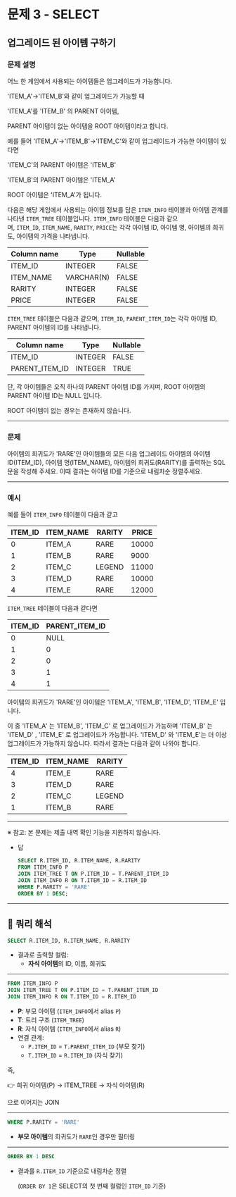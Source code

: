 # 문제 3 - SELECT

## 업그레이드 된 아이템 구하기

### **문제 설명**

어느 한 게임에서 사용되는 아이템들은 업그레이드가 가능합니다.

'ITEM_A'->'ITEM_B'와 같이 업그레이드가 가능할 때

'ITEM_A'를 'ITEM_B' 의 PARENT 아이템,

PARENT 아이템이 없는 아이템을 ROOT 아이템이라고 합니다.

예를 들어 'ITEM_A'->'ITEM_B'->'ITEM_C'와 같이 업그레이드가 가능한 아이템이 있다면

'ITEM_C'의 PARENT 아이템은 'ITEM_B'

'ITEM_B'의 PARENT 아이템은 'ITEM_A'

ROOT 아이템은 'ITEM_A'가 됩니다.

다음은 해당 게임에서 사용되는 아이템 정보를 담은 `ITEM_INFO` 테이블과 아이템 관계를 나타낸 `ITEM_TREE` 테이블입니다. `ITEM_INFO` 테이블은 다음과 같으며, `ITEM_ID`, `ITEM_NAME`, `RARITY`, `PRICE`는 각각 아이템 ID, 아이템 명, 아이템의 희귀도, 아이템의 가격을 나타냅니다.

| Column name | Type | Nullable |
| --- | --- | --- |
| ITEM_ID | INTEGER | FALSE |
| ITEM_NAME | VARCHAR(N) | FALSE |
| RARITY | INTEGER | FALSE |
| PRICE | INTEGER | FALSE |

`ITEM_TREE` 테이블은 다음과 같으며, `ITEM_ID`, `PARENT_ITEM_ID`는 각각 아이템 ID, PARENT 아이템의 ID를 나타냅니다.

| Column name | Type | Nullable |
| --- | --- | --- |
| ITEM_ID | INTEGER | FALSE |
| PARENT_ITEM_ID | INTEGER | TRUE |

단, 각 아이템들은 오직 하나의 PARENT 아이템 ID를 가지며, ROOT 아이템의 PARENT 아이템 ID는 NULL 입니다.

ROOT 아이템이 없는 경우는 존재하지 않습니다.

---

### 문제

아이템의 희귀도가 'RARE'인 아이템들의 모든 다음 업그레이드 아이템의 아이템 ID(ITEM_ID), 아이템 명(ITEM_NAME), 아이템의 희귀도(RARITY)를 출력하는 SQL 문을 작성해 주세요. 이때 결과는 아이템 ID를 기준으로 내림차순 정렬주세요.

---

### 예시

예를 들어 `ITEM_INFO` 테이블이 다음과 같고

| ITEM_ID | ITEM_NAME | RARITY | PRICE |
| --- | --- | --- | --- |
| 0 | ITEM_A | RARE | 10000 |
| 1 | ITEM_B | RARE | 9000 |
| 2 | ITEM_C | LEGEND | 11000 |
| 3 | ITEM_D | RARE | 10000 |
| 4 | ITEM_E | RARE | 12000 |

`ITEM_TREE` 테이블이 다음과 같다면

| ITEM_ID | PARENT_ITEM_ID |
| --- | --- |
| 0 | NULL |
| 1 | 0 |
| 2 | 0 |
| 3 | 1 |
| 4 | 1 |

아이템의 희귀도가 'RARE'인 아이템은 'ITEM_A', 'ITEM_B', 'ITEM_D', 'ITEM_E' 입니다.

이 중 'ITEM_A' 는 'ITEM_B', 'ITEM_C' 로 업그레이드가 가능하며 'ITEM_B' 는 'ITEM_D' , 'ITEM_E' 로 업그레이드가 가능합니다. 'ITEM_D' 와 'ITEM_E'는 더 이상 업그레이드가 가능하지 않습니다. 따라서 결과는 다음과 같이 나와야 합니다.

| ITEM_ID | ITEM_NAME | RARITY |
| --- | --- | --- |
| 4 | ITEM_E | RARE |
| 3 | ITEM_D | RARE |
| 2 | ITEM_C | LEGEND |
| 1 | ITEM_B | RARE |

---

※ 참고: 본 문제는 제출 내역 확인 기능을 지원하지 않습니다.

- 답
    
    ```sql
    SELECT R.ITEM_ID, R.ITEM_NAME, R.RARITY
    FROM ITEM_INFO P
    JOIN ITEM_TREE T ON P.ITEM_ID = T.PARENT_ITEM_ID
    JOIN ITEM_INFO R ON T.ITEM_ID = R.ITEM_ID
    WHERE P.RARITY = 'RARE'
    ORDER BY 1 DESC;
    ```
    

---

## 🔧 쿼리 해석

```sql
SELECT R.ITEM_ID, R.ITEM_NAME, R.RARITY
```

- 결과로 출력할 컬럼:
    - **자식 아이템**의 ID, 이름, 희귀도

---

```sql
FROM ITEM_INFO P
JOIN ITEM_TREE T ON P.ITEM_ID = T.PARENT_ITEM_ID
JOIN ITEM_INFO R ON T.ITEM_ID = R.ITEM_ID
```

- **P**: 부모 아이템 (`ITEM_INFO`에서 alias `P`)
- **T**: 트리 구조 (`ITEM_TREE`)
- **R**: 자식 아이템 (`ITEM_INFO`에서 alias `R`)
- 연결 관계:
    - `P.ITEM_ID` = `T.PARENT_ITEM_ID` (부모 찾기)
    - `T.ITEM_ID` = `R.ITEM_ID` (자식 찾기)

즉,

👉 희귀 아이템(P) → ITEM_TREE → 자식 아이템(R)

으로 이어지는 JOIN

---

```sql
WHERE P.RARITY = 'RARE'
```

- **부모 아이템**의 희귀도가 `RARE`인 경우만 필터링

---

```sql
ORDER BY 1 DESC
```

- 결과를 `R.ITEM_ID` 기준으로 내림차순 정렬
    
    (`ORDER BY 1`은 SELECT의 첫 번째 컬럼인 `ITEM_ID` 기준)